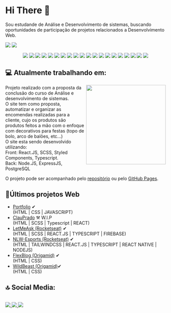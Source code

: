 <h1> Hi There 👋 </h1>
  <p>
    Sou estudande de Análise e Desenvolvimento de sistemas, buscando oportunidades de participação de projetos relacionados a Desenvolvimento Web. 
  </p>
  <p>
    <img src="https://github-readme-stats-git-masterrstaa-rickstaa.vercel.app/api?username=Thiteago&show_icons=true&theme=dark"/>
    <img src="https://github-readme-stats-git-masterrstaa-rickstaa.vercel.app/api/top-langs/?username=Thiteago&layout=compact&theme=dark"/>
  </p>
  <div style="text-align: center">
      <img src="https://img.shields.io/badge/HTML5-E34F26?style=for-the-badge&logo=html5&logoColor=white" />
      <img src="https://img.shields.io/badge/CSS3-1572B6?style=for-the-badge&logo=css3&logoColor=white" />
      <img src="https://img.shields.io/badge/C%23-239120?style=for-the-badge&logo=c-sharp&logoColor=white" />
      <img src="https://img.shields.io/badge/JavaScript-F7DF1E?style=for-the-badge&logo=javascript&logoColor=black" />
      <img src="https://img.shields.io/badge/React-20232A?style=for-the-badge&logo=react&logoColor=61DAFB" />
      <img src="https://img.shields.io/badge/Microsoft_SQL_Server-CC2927?style=for-the-badge&logo=microsoft-sql-server&logoColor=white" />
      <img src="https://img.shields.io/badge/TypeScript-007ACC?style=for-the-badge&logo=typescript&logoColor=white" />
      <img src="https://img.shields.io/badge/Firebase-039BE5?style=for-the-badge&logo=Firebase&logoColor=white" />
      <img src="https://img.shields.io/badge/mysql-%2300f.svg?style=for-the-badge&logo=mysql&logoColor=white" />
      <img src="https://img.shields.io/badge/postgres-%23316192.svg?style=for-the-badge&logo=postgresql&logoColor=white" />
      <img src="https://img.shields.io/badge/figma-%23F24E1E.svg?style=for-the-badge&logo=figma&logoColor=white" />
      <img src="https://img.shields.io/badge/express.js-%23404d59.svg?style=for-the-badge&logo=express&logoColor=%2361DAFB" />
  <img src="https://img.shields.io/badge/Insomnia-black?style=for-the-badge&logo=insomnia&logoColor=5849BE" />
  <img src="https://img.shields.io/badge/node.js-6DA55F?style=for-the-badge&logo=node.js&logoColor=white" />
  <img src="https://img.shields.io/badge/rails-%23CC0000.svg?style=for-the-badge&logo=ruby-on-rails&logoColor=white" />
  <img src="https://img.shields.io/badge/SASS-hotpink.svg?style=for-the-badge&logo=SASS&logoColor=white" />
  <img src="https://img.shields.io/badge/styled--components-DB7093?style=for-the-badge&logo=styled-components&logoColor=white" />
  <img src="https://img.shields.io/badge/svelte-%23f1413d.svg?style=for-the-badge&logo=svelte&logoColor=white" />
  <img src="https://img.shields.io/badge/tailwindcss-%2338B2AC.svg?style=for-the-badge&logo=tailwind-css&logoColor=white" />
  <img src="https://img.shields.io/badge/ruby-%23CC342D.svg?style=for-the-badge&logo=ruby&logoColor=white" />
  </div>
  
  <h2> 💻 Atualmente trabalhando em: </h2>
  <img align="right" height="250px" width"250px" src="https://i.imgur.com/iwELI8Z.png"/>
  <p> Projeto realizado com a proposta da conclusão do curso de Análise e desenvolvimento de sistemas. <br>
  O site tem como proposta, automatizar e organizar as encomendas realizadas para a cliente, cujo os produtos
  são produtos feitos a mão com o enfoque com decorativos para festas (topo de bolo, arco de balões, etc...) <br>
  O site esta sendo desenvolvido utilizando: <br>
  Front: React.JS, SCSS, Styled Components, Typescript.<br>
  Back: Node.JS, ExpressJS, PostgreSQL
  
  O projeto pode ser acompanhado pelo <a href="https://github.com/Thiteago/ProjetoReact" target="_blank">repositório</a> ou pelo 
  <a href="https://thiteago.github.io/ProjetoReact/#/" target="_blank">GitHub Pages</a>.
  </p>
  
  <h2>📁Últimos projetos Web</h2>
  <ul>
  <li><a href="https://thiteago.github.io">Portfolio</a> ✔</li> (HTML | CSS | JAVASCRIPT)
  <li><a href="https://thiteago.github.io/ProjetoReact/">ClauPrado</a> ⚒ W.I.P</li> (HTML | SCSS | Typescript | REACT)
  <li><a href="https://thiteago.github.io/letmeask">LetMeAsk (Rocketseat)</a> ✔</li> (HTML | SCSS | REACT.JS | TYPESCRIPT | FIREBASE)
  <li><a href="https://github.com/Thiteago/NLW-eSports">NLW-Esports (Rocketseat)</a> ✔</li> (HTML | TAILWINDCSS | REACT.JS | TYPESCRIPT | REACT NATIVE | NODEJS)
  <li><a href="https://thiteago.github.io/FlexBlog/">FlexBlog (Origamid)</a> ✔</li> (HTML | CSS)
  <li><a href="https://thiteago.github.io/Wildbeast/">WildBeast (Origamid)</a>✔</li> (HTML | CSS)
  </ul>
  
  
  
  
  
  

<h2> 🔝 Social Media:</h2><br>
<a href="https://www.linkedin.com/in/thiago-david-a82640141/")>
  <img src="https://img.shields.io/badge/linkedin-%230077B5.svg?&style=for-the-badge&logo=linkedin&logoColor=white" /> 
</a>
<a href="https://www.instagram.com/thiagoidavid/")>
  <img src="https://img.shields.io/badge/instagram-%23E4405F.svg?&style=for-the-badge&logo=instagram&logoColor=white">
</a>
<a href="https://www.facebook.com/thiagoidavid/")>
  <img src="https://img.shields.io/badge/facebook-%231877F2.svg?&style=for-the-badge&logo=facebook&logoColor=white">
</a>



